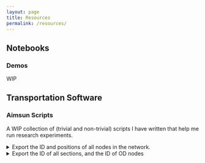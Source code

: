 ```yaml
---
layout: page
title: Resources
permalink: /resources/
---
```

## Notebooks

### Demos

WIP

## Transportation Software

### Aimsun Scripts

A WIP collection of (trivial and non-trivial) scripts I have written that help me run research experiments.

<details>
	<summary>Export the ID and positions of all nodes in the network.</summary>

	{% highlight python %}
	destination_file_path = "C:/Nodes.txt"
	file = open( destination_file_path, 'w' )

	file.write( "ID,xPos,yPos" )
	file.write("\n")

	# Iterate over all the nodes in the network.
	sectionType = model.getType( "GKNode" )
	for types in model.getCatalog().getUsedSubTypesFromType( sectionType ):
		for node in types.values():
			coord = node.getPolygon().centroid()
			xPos = coord.x
			yPos = coord.y
			file.write( "%i,%s,%s" % (node.getId(), xPos, yPos) )
			file.write("\n")
	file.close()
	print ("Done")
	{% endhighlight %}
</details>

<details>
	<summary>Export the ID of all sections, and the ID of OD nodes</summary>

	{% highlight python %}
	destination_file_path = "C:/Sections.txt"
	file = open( destination_file_path, 'w' )

	file.write( "Id,O_id,D_id" )
	file.write("\n")

	# Iterate over all the sections in the network.
	sectionType = model.getType( "GKSection" )
	for types in model.getCatalog().getUsedSubTypesFromType( sectionType ):
		for section in types.values():
			# find the origin and destination of each section
			orig = section.getOrigin()
			dest = section.getDestination()

			# cases for sections on the edge of the network
			if orig is None:
				origId = -1
			else:
				origId = orig.getId()

			if dest is None:
				destId = -1
			else:
				destId = dest.getId()

			file.write( "%i,%i,%i" % (section.getId(), origId, destId))
			file.write("\n")
	file.close()
	print ("Done")
	{% endhighlight %}
</details>
